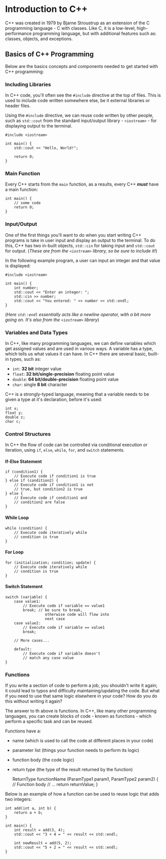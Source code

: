 # Introduction to C++

C++ was created in 1979 by Bjarne Stroustrup as an extension of the C programming language - C with classes. Like C, it is a low-level, high-performance programming language, but with additional features such as: classes, objects, and exceptions.

## Basics of C++ Programming

Below are the basics concepts and components needed to get started with C++ programming:

### Including Libraries

In C++ code, you'll often see the `#include` directive at the top of files. This is used to include code written somewhere else, be it external libraries or header files. 

Using the `#include` directive, we can reuse code written by other people, such as `std::cout` from the standard input/output library - `<iostream>` - for displaying output to the terminal.

    #include <iostream>

    int main() {
        std::cout << "Hello, World!";

        return 0;
    }

### Main Function

Every C++ starts from the `main` function, as a results, every C++ ***must*** have a main function:

    int main() {
        // some code
        return 0;
    }

### Input/Output

One of the first things you'll want to do when you start writing C++ programs is take in user input and display an output to the terminal. To do this, C++ has two in-built objects, `std::cin` for taking input and `std::cout` for output. (*These are from the `<iostream>` library, so be sure to include it!*)

In the following example program, a user can input an integer and that value is displayed:

    #include <iostream>

    int main() {
        int number;
        std::cout << "Enter an integer: ";
        std::cin >> number;
        std::cout << "You entered: " << number << std::endl;
    }

(*Here `std::endl` essentially acts like a newline operator, with a bit more going on. It's also from the `<iostream>` library*)

### Variables and Data Types

In C++, like many programming languages, we can define variables which get assigned values and are used in various ways. A variable has a type, which tells us what values it can have. In C++ there are several basic, built-in types, such as:

- `int`: **32 bit** integer value
- `float`: **32 bit/single-precision** floating point value
- `double`: **64 bit/double-precision** floating point value
- `char`: single **8 bit** character

C++ is a strongly-typed language, meaning that a variable needs to be given a type at it's declaration, before it's used:

    int x;
    float y;
    double z;
    char c;

### Control Structures

In C++ the flow of code can be controlled via conditional execution or iteration, using `if`, `else`, `while`, `for`, and `switch` statements.

#### If-Else Statement

    if (condition1) {
        // Execute code if condition1 is true
    } else if (condition2) {
        // Execute code if condition1 is not 
        // true, but condition2 is true
    } else {
        // Execute code if condition1 and
        // condition2 are false
    }

#### While Loop

    while (condition) {
        // Execute code iteratively while
        // condition is true
    }

#### For Loop

    for (initialization; condition; update) {
        // Execute code iteratively while
        // condition is true
    }

#### Switch Statement

    switch (variable) {
        case value1:
            // Execute code if variable == value1
            break; // be sure to break,
                      otherwise code will flow into
                      next case
        case value2:
            // Execute code if variable == value1
            break;

        // More cases...

        default:
            // Execute code if variable doesn't
            // match any case value
    }

### Functions

If you write a section of code to perform a job, you shouldn't write it again; it could lead to typos and difficulty maintaining/updating the code. But what if you need to use that same logic elsewhere in your code? How do you do this without writing it again?

The answer to th above is functions. In C++, like many other programming languages, you can create blocks of code - known as functions - which perform a specific task and can be reused.

Functions have a:
- name (which is used to call the code at different places in your code)
- parameter list (things your function needs to perform its logic)
- function body (the code logic)
- return type (the type of the result returned by the function)

    ReturnType functionName (ParamType1 param1, ParamType2 param2) {
        // Function body
        // ...
        return returnValue;
    }

Below is an example of how a function can be used to reuse logic that adds two integers:

    int add(int a, int b) {
        return a + b;
    }

    int main() {
        int result = add(3, 4);
        std::cout << "3 + 4 = " << result << std::endl;

        int newResult = add(5, 2);
        std::cout << "5 + 2 = " << result << std::endl;
    }
